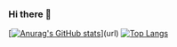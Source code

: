 ### Hi there 👋

[[![Anurag's GitHub stats](https://github-readme-stats.vercel.app/api?username=Amoreiza&count_private=true&theme=rose_pine)](url)](url)
[![Top Langs](https://github-readme-stats.vercel.app/api/top-langs/?username=Amoreiza&theme=panda&layout=compact)](https://github.com/Amoreiza/github-readme-stats)



<!--**Amoreiza/Amoreiza** is a ✨ _special_ ✨ repository because its `README.md` (this file) appears on your GitHub profile.

Here are some ideas to get you started:

- 🔭 I’m currently working on ...
- 🌱 I’m currently learning ...
- 👯 I’m looking to collaborate on ...
- 🤔 I’m looking for help with ...
- 💬 Ask me about ...
- 📫 How to reach me: ...
- 😄 Pronouns: ...
- ⚡ Fun fact: ...
-->
